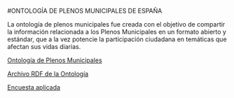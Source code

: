 #ONTOLOGÍA DE PLENOS MUNICIPALES DE ESPAÑA


La ontología de plenos municipales fue creada con el objetivo de compartir la información
relacionada a los Plenos Municipales en un formato abierto y estándar, que a la
vez potencie la participación ciudadana en temáticas que afectan sus vidas diarias.

[Ontología de Plenos Municipales ](https://karyabadr.github.io/Ontología/PME_Documentation/index-es.html)

[Archivo RDF de la Ontología](https://karyabadr.github.io/Ontología/pme_ontology.rdf)


[Encuesta aplicada](https://karyabadr.github.io/Encuesta/ResultadosEncuestaPlenos09_06_2018_Limpio.xlsx)
